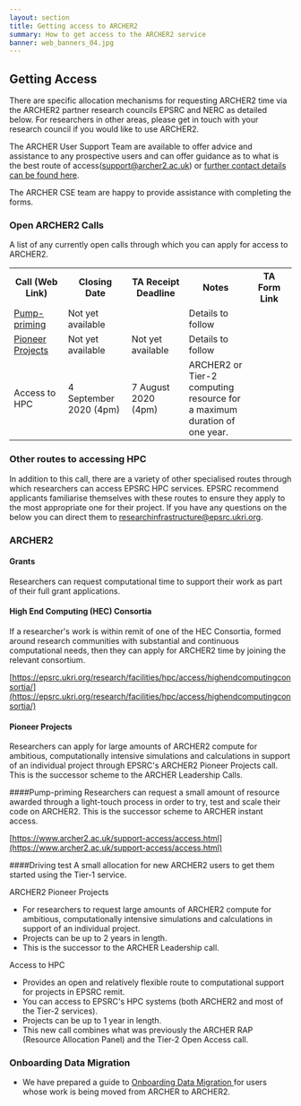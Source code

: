 ```yaml
---
layout: section
title: Getting access to ARCHER2 
summary: How to get access to the ARCHER2 service
banner: web_banners_04.jpg
---
```


<h2> Getting Access </h2>

There are specific allocation mechanisms for requesting ARCHER2 time via the ARCHER2 partner research councils EPSRC and NERC as detailed below. For researchers in other areas, please get in touch with your research council if you would like to use ARCHER2.

The ARCHER User Support Team are available to offer advice and assistance to any prospective users and can offer guidance as to what is the best route of access([support@archer2.ac.uk](mailto:support@archer2.ac.uk)) or [further contact details can be found here](https://www.archer2.ac.uk/support-access/servicedesk.html).

<!-- A completed Sample Technical Assessment (TA) form can be found here.  -->The ARCHER CSE team are happy to provide assistance with completing the forms. 


### Open ARCHER2 Calls

A list of any currently open calls through which you can apply for access to ARCHER2.


<table>
	<tr>
		<th style="width: 150px;">Call (Web Link)</th>
		<th style="width: 150px;">Closing Date</th>
		<th style="width: 150px;">TA Receipt Deadline</th>
		<th style="width: 150px;">Notes</th>
		<th style="width: 150px;">TA Form Link</th>
	</tr>
	<tr>
		<td><a href="#pump-priming-access">Pump-priming</a></td>
		<td>Not yet available</td>
		<td></td>
		<td>Details to follow</td>
		<td></td>
	</tr>
	<tr>
		<td><a href="#pioneer">Pioneer Projects</a></td>
		<td>Not yet available</td>
		<td>Not yet available</td>
		<td>Details to follow</td>
		<td></td>
	</tr>
	<tr>
		<td>Access to HPC</td>
		<td>4 September 2020 (4pm)</td>
		<td>7 August 2020 (4pm)</td>
		<td>ARCHER2 or Tier-2 computing resource for a maximum duration of one year.</td>
		<td></td>
	</tr>
</table>



### Other routes to accessing HPC
In addition to this call, there are a variety of other specialised routes through which researchers can access EPSRC HPC services. EPSRC recommend applicants familiarise themselves with these routes to ensure they apply to the most appropriate one for their project. If you have any questions on the below you can direct them to researchinfrastructure@epsrc.ukri.org.

### ARCHER2

#### Grants 
Researchers can request computational time to support their work as part of their full grant applications. 

#### High End Computing (HEC) Consortia
If a researcher's work is within remit of one of the HEC Consortia, formed around research communities with substantial and continuous computational needs, then they can apply for ARCHER2 time by joining the relevant consortium. 

[https://epsrc.ukri.org/research/facilities/hpc/access/highendcomputingconsortia/](https://epsrc.ukri.org/research/facilities/hpc/access/highendcomputingconsortia/)

#### Pioneer Projects
Researchers can apply for large amounts of ARCHER2 compute for ambitious, computationally intensive simulations and calculations in support of an individual project through EPSRC's ARCHER2 Pioneer Projects call. This is the successor scheme to the ARCHER Leadership Calls.

####Pump-priming
Researchers can request a small amount of resource awarded through a light-touch process in order to try, test and scale their code on ARCHER2. This is the successor scheme to ARCHER instant access.

[https://www.archer2.ac.uk/support-access/access.html](https://www.archer2.ac.uk/support-access/access.html)

####Driving test
A small allocation for new ARCHER2 users to get them started using the Tier-1 service.

















ARCHER2 Pioneer Projects

* For researchers to request large amounts of ARCHER2 compute for ambitious, computationally intensive simulations and calculations in support of an individual project.
* Projects can be up to 2 years in length.
* This is the successor to the ARCHER Leadership call.

Access to HPC

* Provides an open and relatively flexible route to computational support for projects in EPSRC remit.
* You can access to EPSRC's HPC systems (both ARCHER2 and most of the Tier-2 services).
* Projects can be up to 1 year in length.
* This new call combines what was previously the ARCHER RAP (Resource Allocation Panel) and the Tier-2 Open Access call.





### Onboarding Data Migration

* We have prepared a guide to [Onboarding Data Migration ](onboarding-data-migration)for users whose work is being moved from ARCHER to ARCHER2.